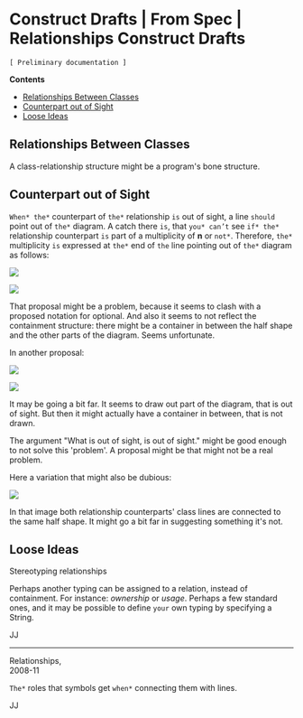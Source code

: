 ﻿Construct Drafts | From Spec | Relationships Construct Drafts
=============================================================

`[ Preliminary documentation ]`

__Contents__

- [Relationships Between Classes](#relationships-between-classes)
- [Counterpart out of Sight](#counterpart-out-of-sight)
- [Loose Ideas](#loose-ideas)

## Relationships Between Classes

A class-relationship structure might be a program's bone structure.

## Counterpart out of Sight

`When* the*` counterpart of `the*` relationship `is` out of sight, a line `should` point out of `the*` diagram. A catch there `is`, that `you* can’t` see `if* the*` relationship counterpart `is` part of a multiplicity of __n__ or `not*`. Therefore, `the*` multiplicity `is` expressed at `the*` end of `the` line pointing out of `the*` diagram as follows:

![](images/1.%20Relationships%20Construct%20Drafts.011.png)

![](images/1.%20Relationships%20Construct%20Drafts.012.png)

That proposal might be a problem, because it seems to clash with a proposed notation for optional. And also it seems to not reflect the containment structure: there might be a container in between the half shape and the other parts of the diagram. Seems unfortunate.

In another proposal:

![](images/1.%20Relationships%20Construct%20Drafts.013.png)

![](images/1.%20Relationships%20Construct%20Drafts.014.png)

It may be going a bit far. It seems to draw out part of the diagram, that is out of sight. But then it might actually have a container in between, that is not drawn.

The argument "What is out of sight, is out of sight." might be good enough to not solve this 'problem'. A proposal might be that might not be a real problem.

Here a variation that might also be dubious:

![](images/1.%20Relationships%20Construct%20Drafts.015.png)

In that image both relationship counterparts' class lines are connected to the same half shape. It might go a bit far in suggesting something it's not.

## Loose Ideas

Stereotyping relationships

Perhaps another typing can be assigned to a relation, instead of containment. For instance: *ownership* or *usage*. Perhaps a few standard ones, and it may be possible to define `your` own typing by specifying a String.

JJ

-----

Relationships,  
2008-11

`The*` roles that symbols get `when*` connecting them with lines.

JJ